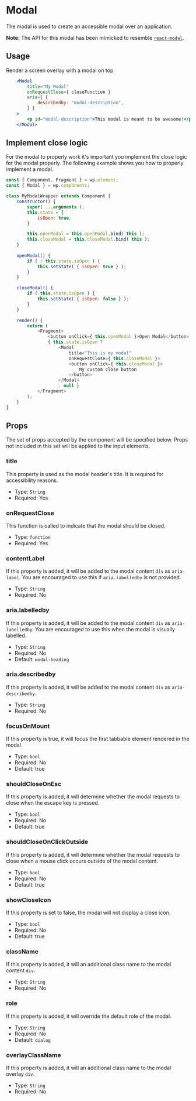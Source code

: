 Modal
=======

The modal is used to create an accessible modal over an application.

**Note:** The API for this modal has been mimicked to resemble [`react-modal`](https://github.com/reactjs/react-modal).

## Usage

Render a screen overlay with a modal on top.
```jsx
	<Modal
		title="My Modal"
		onRequestClose={ closeFunction }
		aria={ {
		    describedby: "modal-description",
		} }
	>
		<p id="modal-description">This modal is meant to be awesome!</p>
	</Modal>
```

## Implement close logic

For the modal to properly work it's important you implement the close logic for the modal properly. The following example shows you how to properly implement a modal.

```js
const { Component, Fragment } = wp.element;
const { Modal } = wp.components;

class MyModalWrapper extends Component {
	constructor() {
		super( ...arguments );
		this.state = {
			isOpen: true,
		}

		this.openModal = this.openModal.bind( this );
		this.closeModal = this.closeModal.bind( this );
	}
	
	openModal() {
		if ( ! this.state.isOpen ) {
			this.setState( { isOpen: true } );
		}
	}

	closeModal() {
		if ( this.state.isOpen ) {
			this.setState( { isOpen: false } );
		}
	}

	render() {
		return (
			<Fragment>
				<button onClick={ this.openModal }>Open Modal</button>
				{ this.state.isOpen ?
					<Modal
						title="This is my modal"
						onRequestClose={ this.closeModal }>
						<button onClick={ this.closeModal }>
						    My custom close button
						</button>
					</Modal> 
					: null }
			</Fragment>
		);
	}
}
```

## Props

The set of props accepted by the component will be specified below.
Props not included in this set will be applied to the input elements.

### title

This property is used as the modal header's title. It is required for accessibility reasons.

- Type: `String`
- Required: Yes

### onRequestClose

This function is called to indicate that the modal should be closed.

- Type: `function`
- Required: Yes

### contentLabel

If this property is added, it will be added to the modal content `div` as `aria-label`.
You are encouraged to use this if `aria.labelledby` is not provided.

- Type: `String`
- Required: No

### aria.labelledby

If this property is added, it will be added to the modal content `div` as `aria-labelledby`.
You are encouraged to use this when the modal is visually labelled.

- Type: `String`
- Required: No
- Default: `modal-heading`

### aria.describedby

If this property is added, it will be added to the modal content `div` as `aria-describedby`.

- Type: `String`
- Required: No

### focusOnMount

If this property is true, it will focus the first tabbable element rendered in the modal.

- Type: `bool`
- Required: No
- Default: true

### shouldCloseOnEsc

If this property is added, it will determine whether the modal requests to close when the escape key is pressed. 

- Type: `bool`
- Required: No
- Default: true

### shouldCloseOnClickOutside

If this property is added, it will determine whether the modal requests to close when a mouse click occurs outside of the modal content.

- Type: `bool`
- Required: No
- Default: true

### showCloseIcon

If this property is set to false, the modal will not display a close icon.

- Type: `bool`
- Required: No
- Default: true

### className

If this property is added, it will an additional class name to the modal content `div`.

- Type: `String`
- Required: No

### role

If this property is added, it will override the default role of the modal.

- Type: `String`
- Required: No
- Default: `dialog`

### overlayClassName

If this property is added, it will an additional class name to the modal overlay `div`.

- Type: `String`
- Required: No

